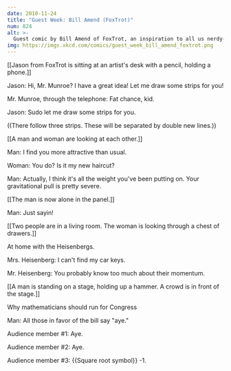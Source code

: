 ```yaml
---
date: 2010-11-24
title: "Guest Week: Bill Amend (FoxTrot)"
num: 824
alt: >-
  Guest comic by Bill Amend of FoxTrot, an inspiration to all us nerdy-physics-majors-turned-cartoonists, of which there are an oddly large number.
img: https://imgs.xkcd.com/comics/guest_week_bill_amend_foxtrot.png
---
```

[[Jason from FoxTrot is sitting at an artist's desk with a pencil, holding a phone.]]

Jason: Hi, Mr. Munroe? I have a great idea! Let me draw some strips for you!

Mr. Munroe, through the telephone:  Fat chance, kid.

Jason: Sudo let me draw some strips for you.

((There follow three strips.  These will be separated by double new lines.))

[[A man and woman are looking at each other.]]

Man: I find you more attractive than usual.

Woman: You do? Is it my new haircut?

Man: Actually, I think it's all the weight you've been putting on.  Your gravitational pull is pretty severe.

[[The man is now alone in the panel.]]

Man: Just sayin!

[[Two people are in a living room.  The woman is looking through a chest of drawers.]]

At home with the Heisenbergs.

Mrs. Heisenberg: I can't find my car keys.

Mr. Heisenberg: You probably know too much about their momentum.

[[A man is standing on a stage, holding up a hammer.  A crowd is in front of the stage.]]

Why mathematicians should run for Congress

Man: All those in favor of the bill say "aye."

Audience member #1: Aye.

Audience member #2: Aye.

Audience member #3: {{Square root symbol}} -1.

